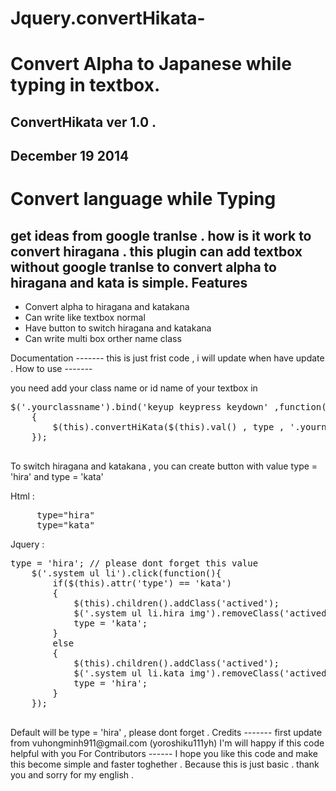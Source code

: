 Jquery.convertHikata-
=====================
Convert Alpha to Japanese while typing in textbox.
=======================
ConvertHikata ver 1.0 .
------
December 19 2014
-------
Convert language while Typing  
=======================
get ideas from google tranlse . how is it work to convert hiragana . this plugin can add textbox without google tranlse to convert alpha to hiragana and kata is simple.
Features
-------
<ul>
<li>Convert alpha to hiragana and katakana </li>
<li>Can write like textbox normal </li>
<li>Have button to switch hiragana and katakana</li> 
<li>Can write multi box orther name class</li>
</ul>
Documentation
-------
this is just frist code , i will update when have update . 
How to use 
-------
<p>you need add your class name or id name of your textbox in </p>
<pre>$('.yourclassname').bind('keyup keypress keydown' ,function()
	{ 
		$(this).convertHiKata($(this).val() , type , '.yournameclass');
	});
	</pre>
To switch hiragana and katakana , you can create button with value type = 'hira' and type = 'kata'</br>
<p>Html :</p> 
<pre>
	 type="hira" 
	 type="kata"
</pre>
<p>Jquery : </p>
<pre>
type = 'hira'; // please dont forget this value
	$('.system ul li').click(function(){
		if($(this).attr('type') == 'kata')
		{
			$(this).children().addClass('actived');
			$('.system ul li.hira img').removeClass('actived');
			type = 'kata';
		}
		else
		{
			$(this).children().addClass('actived');
			$('.system ul li.kata img').removeClass('actived');
			type = 'hira';
		}
	});
	</pre>
	Default will be type = 'hira' , please dont forget . 
Credits
-------
first update from vuhongminh911@gmail.com (yoroshiku111yh)
I'm will happy if this code helpful with you 
For Contributors
------
I hope you like this code and make this become simple and faster toghether . Because this is just basic . 
thank you and sorry for my english . 


